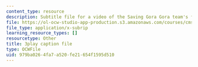 ```yaml
---
content_type: resource
description: Subtitle file for a video of the Saving Gora Gora team's final presentation.
file: https://ol-ocw-studio-app-production.s3.amazonaws.com/courses/cms-611j-creating-video-games-fall-2014/979ba0264fa7a520fe21654f1595d510_sKolTx6sxUo.srt
file_type: application/x-subrip
learning_resource_types: []
resourcetype: Other
title: 3play caption file
type: OCWFile
uid: 979ba026-4fa7-a520-fe21-654f1595d510
---
```

